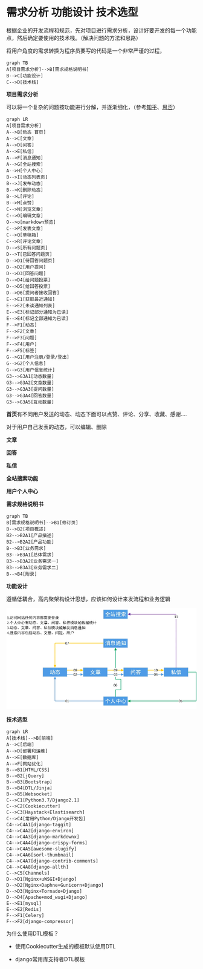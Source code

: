 # 需求分析 功能设计 技术选型	

根据企业的开发流程和规范，先对项目进行需求分析，设计好要开发的每一个功能点，然后确定要使用的技术栈。（解决问题的方法和思路）

将用户角度的需求转换为程序员要写的代码是一个非常严谨的过程，

```mermaid
graph TB
A[项目需求分析]-->B[需求规格说明书]
B-->C[功能设计]
C-->D[技术栈]
```



**项目需求分析**

可以将一个复杂的问题按功能进行分解，并逐渐细化，（参考[知乎](https://www.zhihu.com/)、[思否](https://segmentfault.com/)）

```mermaid
graph LR
A[项目需求分析]
A-->B[动态 首页]
A-->C[文章]
A-->D[问答]
A-->E[私信]
A-->F[消息通知]
A-->G[全站搜索]
A-->H[个人中心]
B-->I[动态列表页]
B-->J[发布动态]
B-->K[删除动态]
B-->L[评论]
B-->M[点赞]
C-->N[浏览文章]
C-->O[编辑文章]
O-->o[markdown预览]
C-->P[发表文章]
C-->Q[草稿箱]
C-->R[评论文章]
D-->S[所有问题页]
D-->T[已回答问题页]
D-->D1[待回答问题页]
D-->D2[用户提问]
D-->D3[回答问题]
D-->D4[给问题投票]
D-->D5[给回答投票]
D-->D6[提问者接收回答]
E-->E1[获取最近通知]
E-->E2[未读通知列表]
E-->E3[标记部分通知为已读]
E-->E4[标记全部通知为已读]
F-->F1[动态]
F-->F2[文章]
F-->F3[问题]
F-->F4[用户]
F-->F5[标签]
G-->G1[用户注册/登录/登出]
G-->G2[个人信息]
G-->G3[用户信息统计]
G3-->G3A1[动态数量]
G3-->G3A2[文章数量]
G3-->G3A3[提问数量]
G3-->G3A4[回答数量]
G3-->G3A5[互动数量]
```

**首页**有不同用户发送的动态、动态下面可以点赞、评论、分享、收藏、感谢....

对于用户自己发表的动态，可以编辑、删除

**文章**

**回答**

**私信**

**全站搜索功能**

**用户个人中心**





**需求规格说明书**

```mermaid
graph TB
B[需求规格说明书]-->B1[修订页]
B-->B2[项目概述]
B2-->B2A1[产品描述]
B2-->B2A2[产品功能]
B-->B3[业务需求]
B3-->B3A1[总体需求]
B3-->B3A2[业务需求一]
B3-->B3A3[业务需求二]
B-->B4[附录]
```

**功能设计**

遵循低耦合，高内聚架构设计思想，应该如何设计来发流程和业务逻辑

![功能架构概览](.\images\功能架构概览.png)



**技术选型**

```mermaid
graph LR
A[技术栈]-->B[前端]
A-->C[后端]
A-->D[部署和运维]
A-->E[数据库]
A-->F[网站优化]
B-->B1[HTML/CSS]
B-->B2[jQuery]
B-->B3[Bootstrap]
B-->B4[DTL/Jinja]
B-->B5[Websocket]
C-->C1[Python3.7/Django2.1]
C-->C2[Cookiecutter]
C-->C3[Haystack+Elastisearch]
C-->C4[常用Python/Django开发包]
C4-->C4A1[django-taggit]
C4-->C4A2[django-environ]
C4-->C4A3[django-markdownx]
C4-->C4A4[django-crispy-forms]
C4-->C4A5[awesome-slugify]
C4-->C4A6[sorl-thumbnail]
C4-->C4A7[django-contrib-comments]
C4-->C4A8[django-allth]
C-->C5[Channels]
D-->D1[Nginx+uWSGI+Django]
D-->D2[Nginx+Daphne+Gunicorn+Django]
D-->D3[Nginx+Tornado+Django]
D-->D4[Apache+mod_wsgi+Django]
E-->E1[mysql]
E-->E2[Redis]
F-->F1[Celery]
F-->F2[django-compressor]
```

为什么使用DTL模板？

- 使用Cookiecutter生成的模板默认使用DTL

- django常用库支持者DTL模板

  